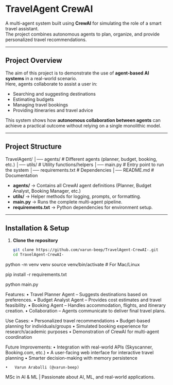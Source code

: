 # TravelAgent CrewAI

A multi-agent system built using **CrewAI** for simulating the role of a smart travel assistant.  
The project combines autonomous agents to plan, organize, and provide personalized travel recommendations.

---

## Project Overview
The aim of this project is to demonstrate the use of **agent-based AI systems** in a real-world scenario.  
Here, agents collaborate to assist a user in:
- Searching and suggesting destinations
- Estimating budgets
- Managing travel bookings
- Providing itineraries and travel advice

This system shows how **autonomous collaboration between agents** can achieve a practical outcome without relying on a single monolithic model.

---

## Project Structure
TravelAgent/
│── agents/           # Different agents (planner, budget, booking, etc.)
│── utils/            # Utility functions/helpers
│── main.py           # Entry point to run the system
│── requirements.txt  # Dependencies
│── README.md         # Documentation

- **agents/** → Contains all CrewAI agent definitions (Planner, Budget Analyst, Booking Manager, etc.)  
- **utils/** → Helper methods for logging, prompts, or formatting.  
- **main.py** → Runs the complete multi-agent pipeline.  
- **requirements.txt** → Python dependencies for environment setup.  

---

## Installation & Setup

1. **Clone the repository**
   ```bash
   git clone https://github.com/varun-beep/TravelAgent-CrewAI-.git
   cd TravelAgent-CrewAI-

python -m venv venv
source venv/bin/activate     # For Mac/Linux

pip install -r requirements.txt

python main.py




 Features:
	•	Travel Planner Agent – Suggests destinations based on preferences.
	•	Budget Analyst Agent – Provides cost estimates and travel feasibility.
	•	Booking Agent – Handles accommodation, flights, and itinerary creation.
	•	Collaboration – Agents communicate to deliver final travel plans.


Use Cases:
	•	Personalized travel recommendations
	•	Budget-based planning for individuals/groups
	•	Simulated booking experience for research/academic purposes
	•	Demonstration of CrewAI for multi-agent coordination

Future Improvements:
	•	Integration with real-world APIs (Skyscanner, Booking.com, etc.)
	•	A user-facing web interface for interactive travel planning
	•	Smarter decision-making with memory persistence



	•	Varun Araballi (@varun-beep)
MSc in AI & ML | Passionate about AI, ML, and real-world applications.



